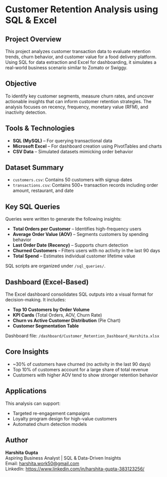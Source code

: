 # Customer Retention Analysis using SQL & Excel

## Project Overview
This project analyzes customer transaction data to evaluate retention trends, churn behavior, and customer value for a food delivery platform. Using SQL for data extraction and Excel for dashboarding, it simulates a real-world business scenario similar to Zomato or Swiggy.

## Objective
To identify key customer segments, measure churn rates, and uncover actionable insights that can inform customer retention strategies. The analysis focuses on recency, frequency, monetary value (RFM), and inactivity detection.

## Tools & Technologies
- **SQL (MySQL)** – For querying transactional data
- **Microsoft Excel** – For dashboard creation using PivotTables and charts
- **CSV Data** – Simulated datasets mimicking order behavior

## Dataset Summary
- `customers.csv`: Contains 50 customers with signup dates
- `transactions.csv`: Contains 500+ transaction records including order amount, restaurant, and date

## Key SQL Queries
Queries were written to generate the following insights:
- **Total Orders per Customer** – Identifies high-frequency users
- **Average Order Value (AOV)** – Segments customers by spending behavior
- **Last Order Date (Recency)** – Supports churn detection
- **Churned Customers** – Filters users with no activity in the last 90 days
- **Total Spend** – Estimates individual customer lifetime value

SQL scripts are organized under `/sql_queries/`.

## Dashboard (Excel-Based)
The Excel dashboard consolidates SQL outputs into a visual format for decision-making. It includes:
- **Top 10 Customers by Order Volume**
- **KPI Cards** (Total Orders, AOV, Churn Rate)
- **Churn vs Active Customer Distribution** (Pie Chart)
- **Customer Segmentation Table**

Dashboard file: `/dashboard/Customer_Retention_Dashboard_Harshita.xlsx`

## Core Insights
- ~30% of customers have churned (no activity in the last 90 days)
- Top 10% of customers account for a large share of total revenue
- Customers with higher AOV tend to show stronger retention behavior

## Applications
This analysis can support:
- Targeted re-engagement campaigns
- Loyalty program design for high-value customers
- Automated churn detection models

## Author
**Harshita Gupta**  
Aspiring Business Analyst | SQL & Data-Driven Insights  
Email: harshita.work50@gmail.com  
LinkedIn: https://www.linkedin.com/in/harshita-gupta-383123256/
